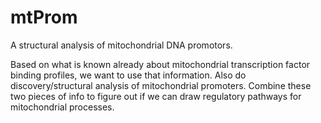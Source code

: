 # mtProm
A structural analysis of mitochondrial DNA promotors.

Based on what is known already about mitochondrial transcription factor binding profiles, we want to use that information. Also do discovery/structural analysis of mitochondrial promoters. Combine these two pieces of info to figure out if we can draw regulatory pathways for mitochondrial processes. 
